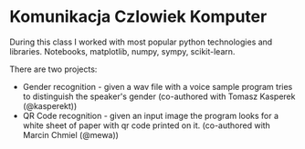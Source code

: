 # Komunikacja Czlowiek Komputer

During this class I worked with most popular python technologies and libraries. Notebooks, matplotlib, numpy, sympy, scikit-learn.

There are two projects:
- Gender recognition - given a wav file with a voice sample program tries to distinguish the speaker's gender (co-authored with Tomasz Kasperek (@kasperekt))
- QR Code recognition - given an input image the program looks for a white sheet of paper with qr code printed on it. (co-authored with Marcin Chmiel (@mewa))
